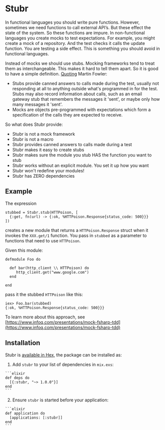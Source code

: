 # Stubr

In functional languages you should write pure functions. However, sometimes we need functions to call external API’s. But these effect the state of the system. So these functions are impure. In non-functional languages you create mocks to test expectations. For example, you might create a mock of a repository. And the test checks it calls the update function. You are testing a side effect. This is something you should avoid in functional languages. 

Instead of mocks we should use stubs. Mocking frameworks tend to treat them as interchangeable. This makes it hard to tell them apart. So it is good to have a simple definition. [Quoting](http://martinfowler.com/articles/mocksArentStubs.html) Martin Fowler:

* Stubs provide canned answers to calls made during the test, usually not responding at all to anything outside what's programmed in for the test. Stubs may also record information about calls, such as an email gateway stub that remembers the messages it 'sent', or maybe only how many messages it 'sent'.
* Mocks are objects pre-programmed with expectations which form a specification of the calls they are expected to receive.

So what does Stubr provide:
* Stubr is not a mock framework
* Stubr is not a macro
* Stubr provides canned answers to calls made during a test
* Stubr makes it easy to create stubs
* Stubr makes sure the module you stub HAS the function you want to stub
* Stubr works without an explicit module. You set it up how you want
* Stubr won't redefine your modules!
* Stubr has ZERO dependencies

## Example
The expression

```
stubbed = Stubr.stub(HTTPoison, [
  {:get, fn(url) -> {:ok, %HTTPoison.Response{status_code: 500}}}
])
```
  
creates a new module that returns a `HTTPoison.Response` struct when it invokes the `XXX.get/1` function. You pass in `stubbed` as a parameter to functions that need to use `HTTPoison`. 

Given this module:

```
defmodule Foo do

  def bar(http_client \\ HTTPoison) do
     http_client.get("www.google.com")
  end

end
```

pass it the stubbed `HTTPoison` like this:

```
iex> Foo.bar(stubbed)
{:ok, %HTTPoison.Response{status_code: 500}}}
```

To learn more about this approach, see [https://www.infoq.com/presentations/mock-fsharp-tdd](https://www.infoq.com/presentations/mock-fsharp-tdd)

## Installation

Stubr is [available in Hex](https://hex.pm/packages/stubr), the package can be installed as:

  1. Add `stubr` to your list of dependencies in `mix.exs`:

    ```elixir
    def deps do
      [{:stubr, "~> 1.0.0"}]
    end
    ```

  2. Ensure `stubr` is started before your application:

    ```elixir
    def application do
      [applications: [:stubr]]
    end
    ```

